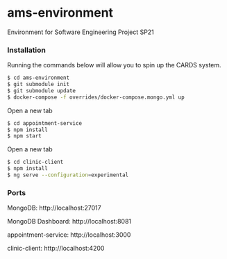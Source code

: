 # ams-environment
 Environment for Software Engineering Project SP21

### Installation

Running the commands below will allow you to spin up the CARDS system. 

```sh
$ cd ams-environment
$ git submodule init
$ git submodule update
$ docker-compose -f overrides/docker-compose.mongo.yml up
```
Open a new tab 
```sh
$ cd appointment-service
$ npm install
$ npm start
```
Open a new tab 
```sh
$ cd clinic-client
$ npm install
$ ng serve --configuration=experimental
```
### Ports 

MongoDB: http://localhost:27017 

MongoDB Dashboard: http://localhost:8081

appointment-service: http://localhost:3000

clinic-client: http://localhost:4200
